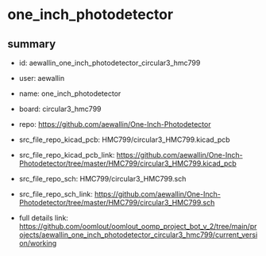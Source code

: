 # one_inch_photodetector
 
## summary 
* id: aewallin_one_inch_photodetector_circular3_hmc799
* user: aewallin
* name: one_inch_photodetector
* board: circular3_hmc799
* repo: https://github.com/aewallin/One-Inch-Photodetector
* src_file_repo_kicad_pcb: HMC799/circular3_HMC799.kicad_pcb
* src_file_repo_kicad_pcb_link: https://github.com/aewallin/One-Inch-Photodetector/tree/master/HMC799/circular3_HMC799.kicad_pcb


* src_file_repo_sch: HMC799/circular3_HMC799.sch
* src_file_repo_sch_link: https://github.com/aewallin/One-Inch-Photodetector/tree/master/HMC799/circular3_HMC799.sch
* full details link: https://github.com/oomlout/oomlout_oomp_project_bot_v_2/tree/main/projects/aewallin_one_inch_photodetector_circular3_hmc799/current_version/working  






